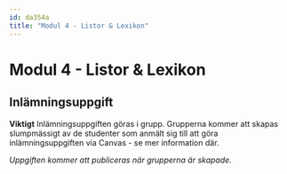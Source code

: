 ```yaml
---
id: da354a
title: "Modul 4 - Listor & Lexikon"
---
```


# Modul 4 - Listor & Lexikon

## Inlämningsuppgift

**Viktigt** Inlämningsuppgiften göras i grupp. Grupperna kommer att skapas slumpmässigt av de studenter som anmält sig till att göra inlämningsuppgiften via Canvas - se mer information där.

*Uppgiften kommer att publiceras när grupperna är skapade.*